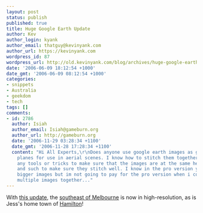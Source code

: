 ```yaml
---
layout: post
status: publish
published: true
title: Huge Google Earth Update
author: Kev
author_login: kyank
author_email: thatguy@kevinyank.com
author_url: https://kevinyank.com
wordpress_id: 87
wordpress_url: http://old.kevinyank.com/blog/archives/huge-google-earth-update/
date: '2006-06-09 18:12:54 +1000'
date_gmt: '2006-06-09 08:12:54 +1000'
categories:
- snippets
- Australia
- geekdom
- tech
tags: []
comments:
- id: 2786
  author: Isiah
  author_email: Isiah@gameburn.org
  author_url: http://gameburn.org
  date: '2006-11-29 03:28:34 +1100'
  date_gmt: '2006-11-28 17:28:34 +1100'
  content: "Hi All Experts,\r\nDoes anyone use google earth images as ground image
    planes for use in aerial scenes. I know how to stitch them together but are there
    any tools or tricks to make sure that the images are at the same height, angle
    and such to make sure they stitch well. I know in the pro version you can get
    bigger images but im not going to pay for the pro version when i could stitch
    multiple images together..."
---
```

<p>With <a href="http://www.gearthblog.com/blog/archives/2006/06/huge_database_u.html">this update</a>, the <a title="Moorabbin Airport in Google Earth" href="/blog/wp-content/uploads/moorabbin.kmz">southeast of Melbourne</a> is now in high-resolution, as is Jess's home town of <a title="Hamilton, Victoria in Google Earth" href="/blog/wp-content/uploads/hamilton.kmz">Hamilton</a>!</p>
